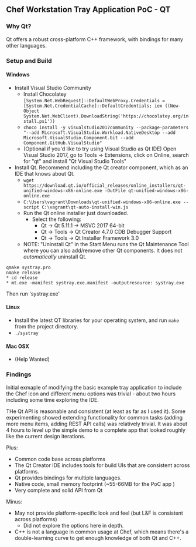 
## Chef Workstation Tray Application PoC - QT


### Why Qt?
Qt offers a robust cross-platform C++ framework, with bindings for many other languages.

### Setup and Build

#### Windows
* Install Visual Studio Community
  * Install Chocolatey `[System.Net.WebRequest]::DefaultWebProxy.Credentials = [System.Net.CredentialCache]::DefaultCredentials; iex ((New-Object System.Net.WebClient).DownloadString('https://chocolatey.org/install.ps1'))`
  * `choco install -y visualstudio2017community --package-parameters "--add Microsoft.VisualStudio.Workload.NativeDesktop --add Microsoft.VisualStudio.Component.Git --add Component.GitHub.VisualStudio"`
  * (Optional if you'd like to try using Visual Studio as Qt IDE) Open Visual Studio 2017, go to Tools -> Extensions, click on Online, search for "qt" and install "Qt Visual Studio Tools"
* Install Qt. Recommend including the Qt creator component, which as an IDE that knows about Qt.
  * `wget https://download.qt.io/official_releases/online_installers/qt-unified-windows-x86-online.exe -OutFile qt-unified-windows-x86-online.exe`
  * `C:\Users\vagrant\Downloads\qt-unified-windows-x86-online.exe --script C:\vagrant\qt-auto-install-win.js`
  * Run the Qt online installer just downloaded.
    * Select the following:
      * Qt -> Qt 5.11.1 -> MSVC 2017 64-bit
      * Qt -> Tools -> Qt Creator 4.7.0 CDB Debugger Support
      * Qt -> Tools -> Qt Installer Framework 3.0
  * NOTE: "Uninstall Qt" in the Start Menu runs the Qt Maintenance Tool where you can also add/remove other Qt components. It does not _automatically_ uninstall Qt.

```
qmake systray.pro
nmake release
* cd release
* mt.exe -manifest systray.exe.manifest -outputresource: systray.exe

```
Then run 'systray.exe'


#### Linux
* Install the latest QT libraries for your operating system, and run `make` from the project directory.
* `./systray`


#### Mac OSX
* (Help Wanted)


### Findings

Initial exmaple of modifying the basic example tray application to include the Chef icon and different menu options
was trivial - about two hours including some time exploring the IDE.

THe Qt API is reasonable and consistent (at least as far as I used it). Some experimenting
showed extending functionality for common tasks (adding more menu items, adding REST API calls)
was relatively trivial. It was about 4 hours to level up the simple demo to a complete app that looked roughly
like the current design iterations.

Plus:
* Common code base across platforms
* The Qt Creator IDE includes tools for build UIs that are consistent across platforms.
* Qt provides bindings for multiple languages.
* Native code, small memory footprint (~55-66MB for the PoC app )
* Very complete and solid API from Qt

Minus:
* May not provide platform-specific look and feel (but L&F is consistent across platforms)
  * Did not explore the options here in depth.
* C++ is not a language in common usage at Chef, which means there's a double-learning curve to
  get enough knowledge of both Qt and C++.


